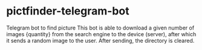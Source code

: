 # pictfinder-telegram-bot
Telegram bot to find picture
This bot is able to download a given number of images {quantity} from the search engine to the device (server), after which it sends a random image to the user. After sending, the directory is cleared.
